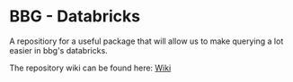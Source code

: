 # BBG - Databricks
A repositiory for a useful package that will allow us to make querying a lot easier in bbg's databricks. 

The repository wiki can be found here:  [Wiki](https://danielwilczak101.github.io/bbg/)

